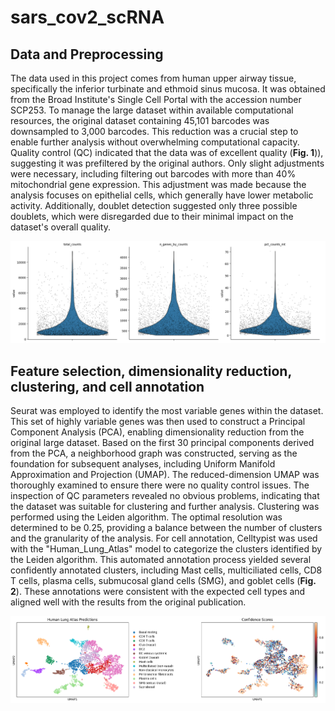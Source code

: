 # sars_cov2_scRNA

## Data and Preprocessing

The data used in this project comes from human upper airway tissue, specifically the inferior turbinate and ethmoid sinus mucosa. It was obtained from the Broad Institute's Single Cell Portal with the accession number SCP253.
To manage the large dataset within available computational resources, the original dataset containing 45,101 barcodes was downsampled to 3,000 barcodes. This reduction was a crucial step to enable further analysis without overwhelming computational capacity.
Quality control (QC) indicated that the data was of excellent quality (**Fig. 1**)), suggesting it was prefiltered by the original authors. Only slight adjustments were necessary, including filtering out barcodes with more than 40% mitochondrial gene expression. This adjustment was made because the analysis focuses on epithelial cells, which generally have lower metabolic activity. Additionally, doublet detection suggested only three possible doublets, which were disregarded due to their minimal impact on the dataset's overall quality.

![Fig. 1](figures/qc_plot.png)


## Feature selection, dimensionality reduction, clustering, and cell annotation

Seurat was employed to identify the most variable genes within the dataset. This set of highly variable genes was then used to construct a Principal Component Analysis (PCA), enabling dimensionality reduction from the original large dataset.
Based on the first 30 principal components derived from the PCA, a neighborhood graph was constructed, serving as the foundation for subsequent analyses, including Uniform Manifold Approximation and Projection (UMAP).
The reduced-dimension UMAP was thoroughly examined to ensure there were no quality control issues. The inspection of QC parameters revealed no obvious problems, indicating that the dataset was suitable for clustering and further analysis.
Clustering was performed using the Leiden algorithm. The optimal resolution was determined to be 0.25, providing a balance between the number of clusters and the granularity of the analysis.
For cell annotation, Celltypist was used with the "Human_Lung_Atlas" model to categorize the clusters identified by the Leiden algorithm. This automated annotation process yielded several confidently annotated clusters, including Mast cells, multiciliated cells, CD8 T cells, plasma cells, submucosal gland cells (SMG), and goblet cells (**Fig. 2**). These annotations were consistent with the expected cell types and aligned well with the results from the original publication.

![Fig. 2](figures/umap_predictions.png)
